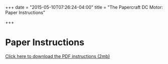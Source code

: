 +++
date = "2015-05-10T07:26:24-04:00"
title = "The Papercraft DC Motor: Paper Instructions"

+++

# Paper Instructions

<a href="https://jasoben.github.io/dc_motor/public/images/book-second-draft.pdf">Click here to download the PDF instructions (2mb)</a>